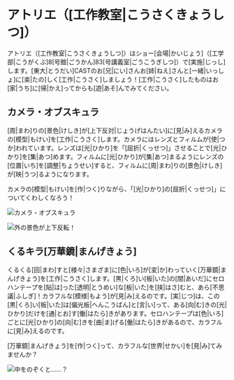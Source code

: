 # アトリエ（[工作教室|こうさくきょうしつ]）

アトリエ（[工作教室|こうさくきょうしつ]）はショー[会場|かいじょう]（[工学部|こうがくぶ]8[号館|ごうかん]83[号講義室|ごうこうぎしつ]）で[実施|じっし]します。[東大|とうだい]CASTのお[兄|にい]さんお[姉|ねえ]さんと[一緒|いっしょ]に[楽|たの]しく[工作|こうさく]しましょう！[工作|こうさく]したものはお[家|うち]に[帰|かえ]ってからも[遊|あそ]んでみてください。

## カメラ・オブスキュラ

[周|まわ]りの[景色|けしき]が[上下反対|じょうげはんたい]に[見|み]えるカメラの[模型|もけい]を[工作|こうさく]します。カメラにはレンズとフィルムが[使|つか]われています。レンズは[光|ひかり]を「[屈折|くっせつ]」させることで[光|ひかり]を[集|あつ]めます。フィルムに[光|ひかり]が[集|あつ]まるようにレンズの[位置|いち]を[調整|ちょうせい]すると、フィルムに[周|まわ]りの[景色|けしき]が[映|うつ]るようになります。

カメラの[模型|もけい]を[作|つく]りながら、「[光|ひかり]の[屈折|くっせつ]」についてくわしくなろう！

![カメラ・オブスキュラ](/img/atelier/カメラ・オブスキュラ外観.jpeg)

![外の景色が上下反転！](/img/atelier/カメラ・オブスキュラ景色.jpeg)

## くるキラ[万華鏡|まんげきょう]

くるくる[回|まわ]すと[様々|さまざま]に[色|いろ]が[変|か]わっていく[万華鏡|まんげきょう]を[工作|こうさく]します。[黒|くろ]い[板|いた]の[間|あいだ]にセロハンテープを[貼|は]った[透明|とうめい]な[板|いた]を[挟|はさ]むと、あら[不思議|ふしぎ]！カラフルな[模様|もよう]が[見|み]えるのです。[実|じつ]は、この[黒|くろ]い[板|いた]は[偏光板|へんこうばん]と[言|い]って、ある[向|む]きの[光|ひかり]だけを[通|とお]す[働|はたら]きがあります。セロハンテープは[色|いろ]ごとに[光|ひかり]の[向|む]きを[曲|ま]げる[働|はたら]きがあるので、カラフルに[見|み]えるのです。

[万華鏡|まんげきょう]を[作|つく]って、カラフルな[世界|せかい]を[見|み]てみませんか？

![中をのぞくと……？](/img/atelier/くるキラ万華鏡.jpeg)
